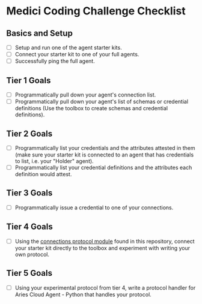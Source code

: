 Medici Coding Challenge Checklist
==========================================

Basics and Setup
----------------

- [ ] Setup and run one of the agent starter kits.
- [ ] Connect your starter kit to one of your full agents.
- [ ] Successfully ping the full agent.

Tier 1 Goals
------------

- [ ] Programmatically pull down your agent's connection list.
- [ ] Programmatically pull down your agent's list of schemas or credential
	definitions (Use the toolbox to create schemas and credential definitions).

Tier 2 Goals
------------

- [ ] Programmatically list your credentials and the attributes attested in them
	(make sure your starter kit is connected to an agent that has credentials to
	list, i.e. your "Holder" agent).
- [ ] Programmatically list your credential definitions and the attributes each
	definition would attest.

Tier 3 Goals
------------

- [ ] Programmatically issue a credential to one of your connections.

Tier 4 Goals
------------

- [ ] Using the [connections protocol module](../../protocols/connections.py) found
	in this repository, connect your starter kit directly to the toolbox and
	experiment with writing your own protocol.

Tier 5 Goals
------------

- [ ] Using your experimental protocol from tier 4, write a protocol handler for
	Aries Cloud Agent - Python that handles your protocol.
